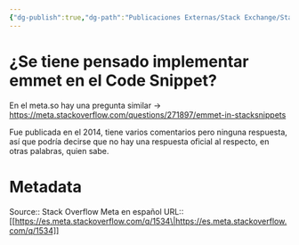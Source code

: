 ```yaml
---
{"dg-publish":true,"dg-path":"Publicaciones Externas/Stack Exchange/Stack Overflow en español/Stack Overflow en español Meta/es.meta.stackoverflow.com-1534.md","permalink":"/publicaciones-externas/stack-exchange/stack-overflow-en-espanol/stack-overflow-en-espanol-meta/es-meta-stackoverflow-com-1534/","title":"¿Se tiene pensado implementar emmet en el Code Snippet?","hide":true,"noteIcon":"default","created":"2024-04-03T12:49:10.763-06:00","updated":"2024-04-05T16:43:59.771-06:00"}
---
```


# ¿Se tiene pensado implementar emmet en el Code Snippet?

En el meta.so hay una pregunta similar -> https://meta.stackoverflow.com/questions/271897/emmet-in-stacksnippets

Fue publicada en el 2014, tiene varios comentarios pero ninguna respuesta, así que podría decirse que no hay una respuesta oficial al respecto, en otras palabras, quien sabe.

# Metadata
Source:: Stack Overflow Meta en español
URL:: [[https://es.meta.stackoverflow.com/q/1534\|https://es.meta.stackoverflow.com/q/1534]]

